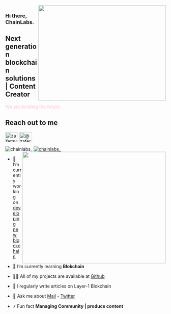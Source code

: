 <img src="https://blockchainturkey.io/wp-content/uploads/2018/02/blockchain_Z4.gif" align="right" width="400" height="300">

### Hi there, ChainLabs. 

## Next generation blockchain solutions | Content Creator

<font color="pink">We are building the future. </font>

## Reach out to me

<a href="https://twitter.com/chainlabs_" target="blank"><img align="center" src="https://raw.githubusercontent.com/rahuldkjain/github-profile-readme-generator/master/src/images/icons/Social/twitter.svg" alt="zaferayan" height="30" width="40" /></a>
<a href="https://medium.com/@chainlabs1" target="blank"><img align="center" src="https://raw.githubusercontent.com/rahuldkjain/github-profile-readme-generator/master/src/images/icons/Social/medium.svg" alt="@zaferayan" height="30" width="40" /></a>
<br />

<p align="left"> <img src="https://komarev.com/ghpvc/?username=chainlabs1&label=Profile%20views&color=0e75b6&style=flat" alt="chainlabs_" /> <a href="https://twitter.com/chainlabs_" target="blank"><img src="https://img.shields.io/twitter/follow/chainlabs_?logo=twitter&style=for-the-badge" alt="chainlabs_" /></a> 

<img src="https://github-readme-stats.vercel.app/api?username=chainslabs&show_icons=true&theme=highcontrast" align="right" width="450" height="350" >

- 🔭 I’m currently working on [developing new blockchain](chainslabs@gmail.com)

- 🌱 I’m currently learning **Blokchain**

- 👨‍💻 All of my projects are available at [Github](https://github.com/chainlabs1?tab=repositories)

- 📝 I regularly write articles on Layer-1 Blokchain

- 💬 Ask me about [Mail](chainslabs@gmail.com) - [Twitter](https://twitter.com/chainlabs_)

- ⚡ Fun fact **Managing Community | produce content**
